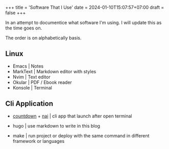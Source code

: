 +++
title = 'Software That I Use'
date = 2024-01-10T15:07:57+07:00
draft = false
+++

In an attempt to documentice what software I'm using. I will update this as the time goes on.

The order is on alphabetically basis.

## Linux

- Emacs | Notes
- MarkText | Markdown editor with styles
- Nvim | Text editor
- Okular | PDF / Ebook reader
- Konsole | Terminal

## Cli Application

* [countdown](https://github.com/aldernero/countdown) + [nai](https://github.com/azzamsa/nai?tab=readme-ov-file) | cli app that launch after open terminal

* hugo | use markdown to write in this blog

* make | run project or deploy with the same command in different framework or languages
